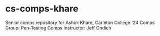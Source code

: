 # cs-comps-khare

Senior comps repository for Ashok Khare, Carleton College '24
Comps Group: Pen-Testing
Comps Instructor: Jeff Ondich
